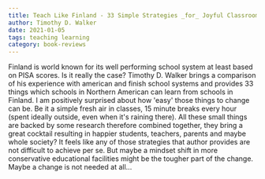 ```yaml
---
title: Teach Like Finland - 33 Simple Strategies _for_ Joyful Classrooms
author: Timothy D. Walker
date: 2021-01-05
tags: teaching learning
category: book-reviews
---
```


Finland is world known for its well performing school system at least based on PISA scores. Is it really the case? Timothy D. Walker brings a comparison of his experience with american and finish school systems and provides 33 things which schools in Northern American can learn from schools in Finland.
I am positively surprised about how 'easy' those things to change can be. Be it a simple fresh air in classes, 15 minute breaks every hour (spent ideally outside, even when it's raining there). All these small things are backed by some research therefore combined together, they bring a great cocktail resulting in happier students, teachers, parents and maybe whole society?
It feels like any of those strategies that author provides are not difficult to achieve per se. But maybe a mindset shift in more conservative educational facilities might be the tougher part of the change. Maybe a change is not needed at all...